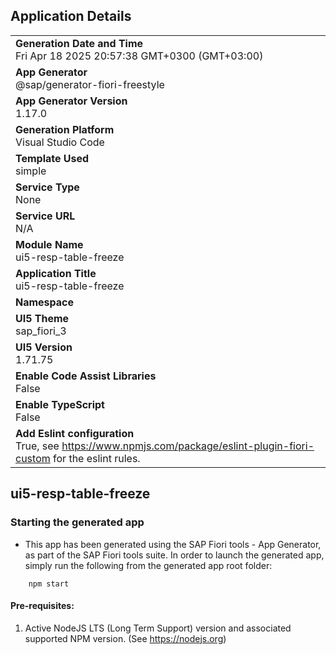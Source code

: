 ## Application Details
|               |
| ------------- |
|**Generation Date and Time**<br>Fri Apr 18 2025 20:57:38 GMT+0300 (GMT+03:00)|
|**App Generator**<br>@sap/generator-fiori-freestyle|
|**App Generator Version**<br>1.17.0|
|**Generation Platform**<br>Visual Studio Code|
|**Template Used**<br>simple|
|**Service Type**<br>None|
|**Service URL**<br>N/A|
|**Module Name**<br>ui5-resp-table-freeze|
|**Application Title**<br>ui5-resp-table-freeze|
|**Namespace**<br>|
|**UI5 Theme**<br>sap_fiori_3|
|**UI5 Version**<br>1.71.75|
|**Enable Code Assist Libraries**<br>False|
|**Enable TypeScript**<br>False|
|**Add Eslint configuration**<br>True, see https://www.npmjs.com/package/eslint-plugin-fiori-custom for the eslint rules.|

## ui5-resp-table-freeze



### Starting the generated app

-   This app has been generated using the SAP Fiori tools - App Generator, as part of the SAP Fiori tools suite.  In order to launch the generated app, simply run the following from the generated app root folder:

```
    npm start
```

#### Pre-requisites:

1. Active NodeJS LTS (Long Term Support) version and associated supported NPM version.  (See https://nodejs.org)


